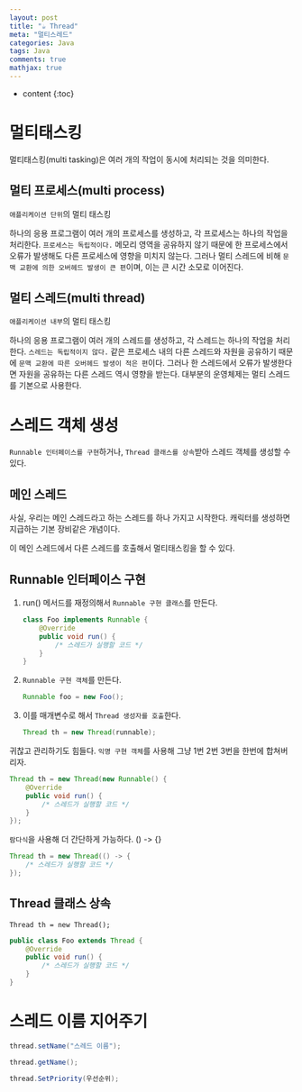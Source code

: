 ```yaml
---
layout: post
title: "☕ Thread"
meta: "멀티스레드"
categories: Java
tags: Java
comments: true
mathjax: true
---
```




* content
{:toc}
# 멀티태스킹

멀티태스킹(multi tasking)은 여러 개의 작업이 동시에 처리되는 것을 의미한다.

## 멀티 프로세스(multi process)

`애플리케이션 단위`의 멀티 태스킹

하나의 응용 프로그램이 여러 개의 프로세스를 생성하고, 각 프로세스는 하나의 작업을 처리한다. `프로세스는 독립적이다.` 메모리 영역을 공유하지 않기 때문에 한 프로세스에서 오류가 발생해도 다른 프로세스에 영향을 미치지 않는다.  그러나 멀티 스레드에 비해 `문맥 교환에 의한 오버헤드 발생이 큰 편`이며, 이는 큰 시간 소모로 이어진다.

## 멀티 스레드(multi thread)

`애플리케이션 내부`의 멀티 태스킹

하나의 응용 프로그램이 여러 개의 스레드를 생성하고, 각 스레드는 하나의 작업을 처리한다.  `스레드는 독립적이지 않다.` 같은 프로세스 내의 다른 스레드와 자원을 공유하기 때문에 `문맥 교환에 따른 오버헤드 발생이 적은 편`이다. 그러나 한 스레드에서 오류가 발생한다면 자원을 공유하는 다른 스레드 역시 영향을 받는다. 대부분의 운영체제는 멀티 스레드를 기본으로 사용한다.



# 스레드 객체 생성

`Runnable 인터페이스를 구현`하거나, `Thread 클래스를 상속`받아 스레드 객체를 생성할 수 있다.

## 메인 스레드

사실, 우리는 메인 스레드라고 하는 스레드를 하나 가지고 시작한다. 캐릭터를 생성하면 지급하는 기본 장비같은 개념이다. 

이 메인 스레드에서 다른 스레드를 호출해서 멀티태스킹을 할 수 있다.

## Runnable 인터페이스 구현

1. run() 메서드를 재정의해서 `Runnable 구현 클래스`를 만든다.

   ```java
   class Foo implements Runnable {
       @Override
       public void run() {
           /* 스레드가 실행할 코드 */
       }
   }
   ```

1. `Runnable 구현 객체`를 만든다.

   ```java
   Runnable foo = new Foo();
   ```

1. 이를 매개변수로 해서 `Thread 생성자를 호출`한다.

   ```java
   Thread th = new Thread(runnable);
   ```

귀찮고 관리하기도 힘들다. `익명 구현 객체`를 사용해 그냥 1번 2번 3번을 한번에 합쳐버리자.

```java
Thread th = new Thread(new Runnable() {
    @Override
    public void run() {
        /* 스레드가 실행할 코드 */
    }
});
```

`람다식`을 사용해 더 간단하게 가능하다. () -> {}

```java
Thread th = new Thread(() -> {
    /* 스레드가 실행할 코드 */
});
```

## Thread 클래스 상속

`Thread th = new Thread();`

```java
public class Foo extends Thread {
    @Override
    public void run() {
        /* 스레드가 실행할 코드 */
    }
}
```

# 스레드 이름 지어주기

```java
thread.setName("스레드 이름");
```

```java
thread.getName();
```

```java
thread.SetPriority(우선순위);
```

